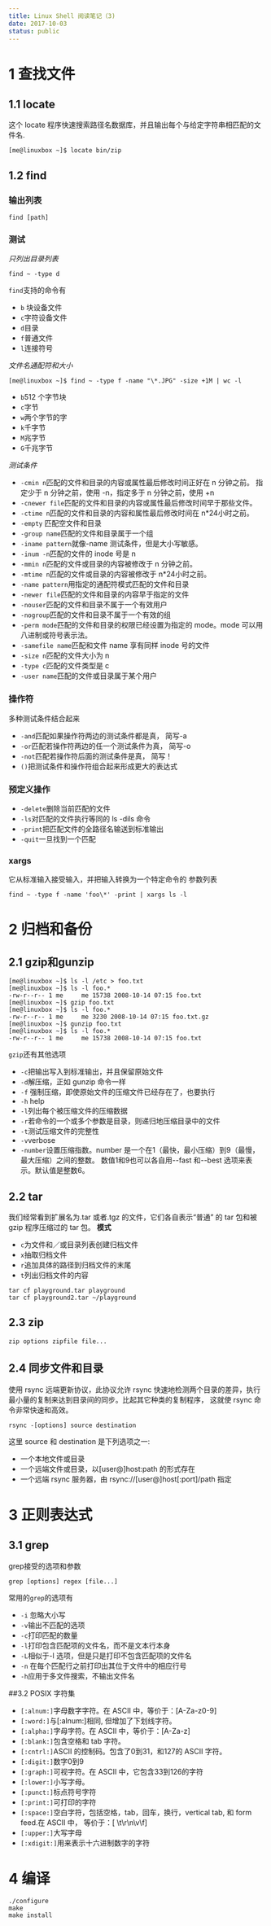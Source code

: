 ```yaml
---
title: Linux Shell 阅读笔记（3)
date: 2017-10-03
status: public
---
```


# 1 查找文件
## 1.1 locate
这个 locate 程序快速搜索路径名数据库，并且输出每个与给定字符串相匹配的文件名.
```shell
[me@linuxbox ~]$ locate bin/zip
```
## 1.2 find
### 输出列表
```shell
find [path]
```
### 测试
*只列出目录列表*
```shell
find ~ -type d
```
`find`支持的命令有
- `b` 块设备文件
- `c`字符设备文件
- `d`目录
- `f`普通文件
- `l`连接符号

*文件名通配符和大小*
```shell
[me@linuxbox ~]$ find ~ -type f -name "\*.JPG" -size +1M | wc -l
```
- `b`512 个字节块
- `c`字节
- `w`两个字节的字
- `k`千字节
- `M`兆字节
- `G`千兆字节

*测试条件*
- `-cmin n`匹配的文件和目录的内容或属性最后修改时间正好在 n 分钟之前。 指定少于 n 分钟之前，使用 -n，指定多于 n 分钟之前，使用 +n
- `-cnewer file`匹配的文件和目录的内容或属性最后修改时间早于那些文件。
- `-ctime n`匹配的文件和目录的内容和属性最后修改时间在 n*24小时之前。
- `-empty` 匹配空文件和目录
- `-group name`匹配的文件和目录属于一个组
- `-iname pattern`就像-name 测试条件，但是大小写敏感。
- `-inum -n`匹配的文件的 inode 号是 n
- `-mmin n`匹配的文件或目录的内容被修改于 n 分钟之前。
- `-mtime n`匹配的文件或目录的内容被修改于 n*24小时之前。
- `-name pattern`用指定的通配符模式匹配的文件和目录
- `-newer file`匹配的文件和目录的内容早于指定的文件
- `-nouser`匹配的文件和目录不属于一个有效用户
- `-nogroup`匹配的文件和目录不属于一个有效的组
- `-perm mode`匹配的文件和目录的权限已经设置为指定的 mode。mode 可以用 八进制或符号表示法。
- `-samefile name`匹配和文件 name 享有同样 inode 号的文件
- `-size n`匹配的文件大小为 n
- `-type c`匹配的文件类型是 c
- `-user name`匹配的文件或目录属于某个用户

### 操作符
多种测试条件结合起来
- `-and`匹配如果操作符两边的测试条件都是真， 简写-a
- `-or`匹配若操作符两边的任一个测试条件为真， 简写-o
- `-not`匹配若操作符后面的测试条件是真， 简写！
- `()`把测试条件和操作符组合起来形成更大的表达式

### 预定义操作
- `-delete`删除当前匹配的文件
- `-ls`对匹配的文件执行等同的 ls -dils 命令
- `-print`把匹配文件的全路径名输送到标准输出
- `-quit`一旦找到一个匹配

### xargs
它从标准输入接受输入，并把输入转换为一个特定命令的 参数列表
```shell
find ~ -type f -name 'foo\*' -print | xargs ls -l
```

# 2 归档和备份

## 2.1 gzip和gunzip
```shell
[me@linuxbox ~]$ ls -l /etc > foo.txt
[me@linuxbox ~]$ ls -l foo.*
-rw-r--r-- 1 me     me 15738 2008-10-14 07:15 foo.txt
[me@linuxbox ~]$ gzip foo.txt
[me@linuxbox ~]$ ls -l foo.*
-rw-r--r-- 1 me     me 3230 2008-10-14 07:15 foo.txt.gz
[me@linuxbox ~]$ gunzip foo.txt
[me@linuxbox ~]$ ls -l foo.*
-rw-r--r-- 1 me     me 15738 2008-10-14 07:15 foo.txt
```

`gzip`还有其他选项
- `-c`把输出写入到标准输出，并且保留原始文件
- `-d`解压缩，正如 gunzip 命令一样
- `-f`	强制压缩，即使原始文件的压缩文件已经存在了，也要执行
- `-h` help
- `-l`列出每个被压缩文件的压缩数据
- `-r`若命令的一个或多个参数是目录，则递归地压缩目录中的文件
- `-t`测试压缩文件的完整性
- `-v`verbose
- `-number`设置压缩指数。number 是一个在1（最快，最小压缩）到9（最慢，最大压缩）之间的整数。 数值1和9也可以各自用--fast 和--best 选项来表示。默认值是整数6。

## 2.2 tar
我们经常看到扩展名为.tar 或者.tgz 的文件，它们各自表示“普通” 的 tar 包和被 gzip 程序压缩过的 tar 包。
**模式**
- `c`为文件和／或目录列表创建归档文件
- `x`抽取归档文件
- `r`追加具体的路径到归档文件的末尾
- `t`列出归档文件的内容

```shell
tar cf playground.tar playground
tar cf playground2.tar ~/playground
```

## 2.3 zip
`zip options zipfile file...`

## 2.4 同步文件和目录
使用 rsync 远端更新协议，此协议允许 rsync 快速地检测两个目录的差异，执行最小量的复制来达到目录间的同步。比起其它种类的复制程序， 这就使 rsync 命令非常快速和高效。
```shell
rsync -[options] source destination
```
这里 source 和 destination 是下列选项之一:
- 一个本地文件或目录
- 一个远端文件或目录，以[user@]host:path 的形式存在
- 一个远端 rsync 服务器，由 rsync://[user@]host[:port]/path 指定

# 3 正则表达式
## 3.1 grep
grep接受的选项和参数
```shell
grep [options] regex [file...]
```
常用的`grep`的选项有
- `-i` 忽略大小写
- `-v`输出不匹配的选项
- `-c`打印匹配的数量
- `-l`打印包含匹配项的文件名，而不是文本行本身
- `-L`相似于-l 选项，但是只是打印不包含匹配项的文件名
- `-n`	在每个匹配行之前打印出其位于文件中的相应行号
- `-h`应用于多文件搜索，不输出文件名

##3.2 POSIX 字符集
- `[:alnum:]`字母数字字符。在 ASCII 中，等价于：[A-Za-z0-9]
- `[:word:]`与[:alnum:]相同, 但增加了下划线字符。
- `[:alpha:]`字母字符。在 ASCII 中，等价于：[A-Za-z]
- `[:blank:]`包含空格和 tab 字符。
- `[:cntrl:]`ASCII 的控制码。包含了0到31，和127的 ASCII 字符。
- `[:digit:]`数字0到9
- `[:graph:]`可视字符。在 ASCII 中，它包含33到126的字符
- `[:lower:]`小写字母。
- `[:punct:]`标点符号字符
- `[:print:]`可打印的字符
- `[:space:]`空白字符，包括空格，tab，回车，换行，vertical tab, 和 form feed.在 ASCII 中， 等价于：[ \t\r\n\v\f]
- `[:upper:]`大写字母
- `[:xdigit:]`用来表示十六进制数字的字符

# 4 编译
```shell
./configure
make
make install
```